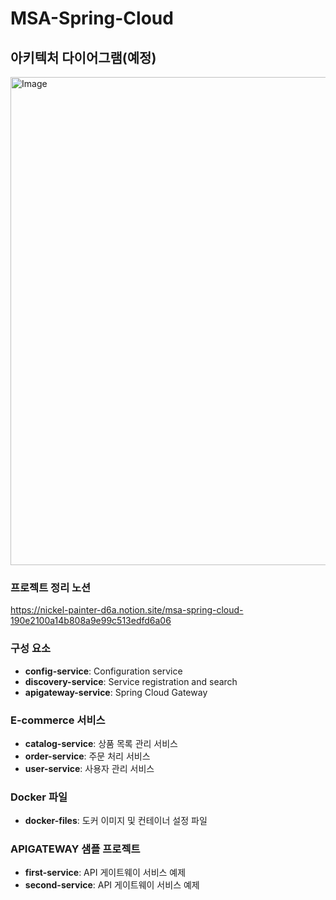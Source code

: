 # MSA-Spring-Cloud 

## 아키텍처 다이어그램(예정)
<img width="781" alt="Image" src="https://github.com/user-attachments/assets/b12bacee-b58f-45db-9194-38f435f35408" />

### 프로젝트 정리 노션
https://nickel-painter-d6a.notion.site/msa-spring-cloud-190e2100a14b808a9e99c513edfd6a06

### 구성 요소
- **config-service**: Configuration service
- **discovery-service**: Service registration and search
- **apigateway-service**: Spring Cloud Gateway

### E-commerce 서비스
- **catalog-service**: 상품 목록 관리 서비스
- **order-service**: 주문 처리 서비스
- **user-service**: 사용자 관리 서비스

### Docker 파일
- **docker-files**: 도커 이미지 및 컨테이너 설정 파일

### APIGATEWAY 샘플 프로젝트
- **first-service**: API 게이트웨이 서비스 예제
- **second-service**: API 게이트웨이 서비스 예제
